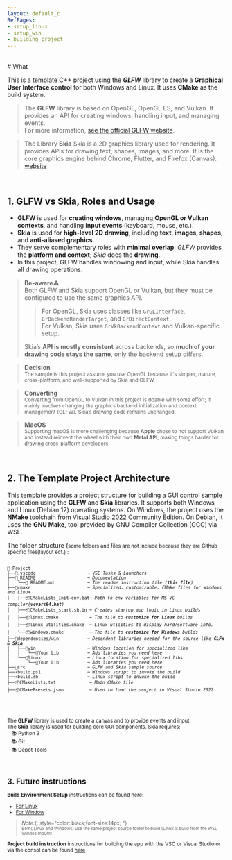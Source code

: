 ```yaml
---
layout: default_c
RefPages:
- setup_linux
- setup_win
- building_project
--- 
```

<br>
# What

This is a template C++ project using the ***GLFW*** library to create a **Graphical User Interface control** for both Windows and Linux. It uses **CMake** as the build system.

> The **GLFW** library is based on OpenGL, OpenGL ES, and Vulkan. It provides an API for creating windows, handling input, and managing events.  
> For more information, [see the official GLFW website](https://www.glfw.org/).


> The Library **Skia**
> Skia is a 2D graphics library used for rendering. It provides APIs for drawing text, shapes, images, and more.
> It is the core graphics engine behind Chrome, Flutter, and Firefox (Canvas). [website](https://skia.org/)

<br>

## 1. GLFW vs Skia,  Roles and Usage

- **GLFW** is used for **creating windows**, managing **OpenGL or Vulkan contexts**, and handling **input events** (keyboard, mouse, etc.).
- **Skia** is used for **high-level 2D drawing**, including **text, images, shapes**, and **anti-aliased graphics**.
- They serve complementary roles with **minimal overlap**: *GLFW* provides the **platform and context**; *Skia* does the **drawing**.
- In this project, GLFW handles windowing and input, while Skia handles all drawing operations.

> **Be-aware**⚠️  
>Both GLFW and Skia support OpenGL or Vulkan, but they must be configured to use the same graphics API.
>
>>For OpenGL, Skia uses classes like `GrGLInterface`, `GrBackendRenderTarget`, and `GrDirectContext`.  
>> For Vulkan, Skia uses `GrVkBackendContext` and Vulkan-specific setup.  
>
>Skia’s **API is mostly consistent** across backends, so **much of your drawing code stays the same**, only the backend setup differs.
> <br>
 
> **Decision** <br>
><small>
>The sample is this project assume you use  OpenGL because it's simpler, mature, cross-platform, and  well-supported by Skia and GLFW.
> </small>

> **Converting** <br>
><small>
>Converting from OpenGL to Vulkan in this project is doable with some effort; it mainly involves changing the graphics backend initialization and context management (GLFW). Skia’s drawing code remains unchanged.  
> </small>

> **MacOS** <br>
><small>
>Supporting macOS is more challenging because **Apple** chose to not support Vulkan and instead reinvent the wheel with their own **Metal API**, making things harder for drawing cross-platform developers.
> </small> <br>  

<br>

## 2. The Template Project Architecture

This template provides a project structure for building a GUI control sample application using the **GLFW** and **Skia** libraries. It supports both Windows and Linux (Debian 12) operating systems. On Windows, the project uses the **NMake** toolchain from Visual Studio 2022 Community Edition. On Debian, it uses the **GNU Make**, tool provided by GNU Compiler Collection (GCC) via WSL.


The folder structure (<small>some folders and files are not include because they are Github specific files(layout ect.) :

<pre><code>
📁 Project  
├──📂.vscode                    ➜ <i>VSC Tasks & Launchers </i>
├──📂_README                    ➜ <i>Documentation </i>
│   └──🧾 README.md             ➜ <i>The readme instruction file (<b>this file</b>)</i>
├──📂cmake                      ➜ <i>Specialized, customizable, CMake files for Windows and Linux </i>
│   ├──📦CMakeLists_Init-env.bat➜ <i>Path to env variables for MS VC compiler(<b>vcvars64.bat</b>)</i>
│   ├──📦CMakeLists_start.sh.in ➜ <i>Creates startup app logic in Linux builds  </i>
│   ├──📦linux.cmake            ➜ <i>The file to <b>customize for Linux</b> builds  </i>
│   ├──📦linux_utilities.cmake  ➜ <i>Linux utilities to display hard/software info.  </i>
│   └──📦windows.cmake          ➜ <i>The file to <b>customize for Windows</b> builds  </i>
├──📂dependencies/win           ➜ <i>Dependent libraries needed for the source like <b>GLFW</b> & <b>Skia</b></i>
│   ├──📂win                    ➜ <i>Windows location for specialized libs </i>
│   │   └──📂Your Lib           ➜ <i>Add libraries you need here </i>
│   └──📂linux                  ➜ <i>Linux location for specialized libs </i>
│       └──📂Your Lib           ➜ <i>Add libraries you need here </i>
├──📂src                        ➜ <i>GLFW and Skia sample source</i>
├──⚡build.ps1                  ➜ <i>Windows script to invoke the build</i>
├──⚡build.sh                   ➜ <i>Linux script to invoke the build</i>
├──📦CMakeLists.txt             ➜ <i>Main CMake file</i>
├──📦CMakePresets.json          ➜ <i>Used to load the project in Visual Studio 2022</i>




</code></pre>

The **GLFW** library is used to create a canvas and to provide events and input.  
The **Skia** library is used for building core GUI components. Skia requires:  
&nbsp;&nbsp; 📚  Python 3  
&nbsp;&nbsp; 📚  Git  
&nbsp;&nbsp; 📚  Depot Tools  

<br>

## 3. Future instructions

**Build Environment Setup** instructions can be found here:

- [For Linux](./Howtos/setup_linux)
- [For Window](./Howtos/setup_win)

> *Note:*{: style="color: black;font-size:14px; "} <br>
> <small>Both( Linux and Windows) use the same project source folder to build (Linux is build from the WSL Windos mount)  <br></small>

**Project build instruction** instructions for building the app with the  VSC or Visual Studio or via the consol can be found [here](./Howtos/building_project)

<br>